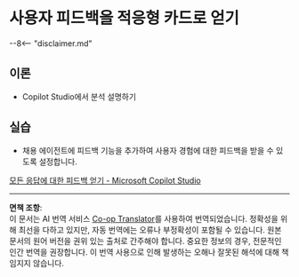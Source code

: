 <!--
CO_OP_TRANSLATOR_METADATA:
{
  "original_hash": "729a62989ca37495e9c42888d3933137",
  "translation_date": "2025-10-22T00:02:01+00:00",
  "source_file": "docs/operative-preview/11-obtain-user-feedback/README.md",
  "language_code": "ko"
}
-->
# 사용자 피드백을 적응형 카드로 얻기

--8<-- "disclaimer.md"

## 이론

- Copilot Studio에서 분석 설명하기

## 실습

- 채용 에이전트에 피드백 기능을 추가하여 사용자 경험에 대한 피드백을 받을 수 있도록 설정합니다.

[모든 응답에 대한 피드백 얻기 - Microsoft Copilot Studio](https://learn.microsoft.com/microsoft-copilot-studio/guidance/adaptive-card-add-feedback-for-every-response)

---

**면책 조항**:  
이 문서는 AI 번역 서비스 [Co-op Translator](https://github.com/Azure/co-op-translator)를 사용하여 번역되었습니다. 정확성을 위해 최선을 다하고 있지만, 자동 번역에는 오류나 부정확성이 포함될 수 있습니다. 원본 문서의 원어 버전을 권위 있는 출처로 간주해야 합니다. 중요한 정보의 경우, 전문적인 인간 번역을 권장합니다. 이 번역 사용으로 인해 발생하는 오해나 잘못된 해석에 대해 책임지지 않습니다.